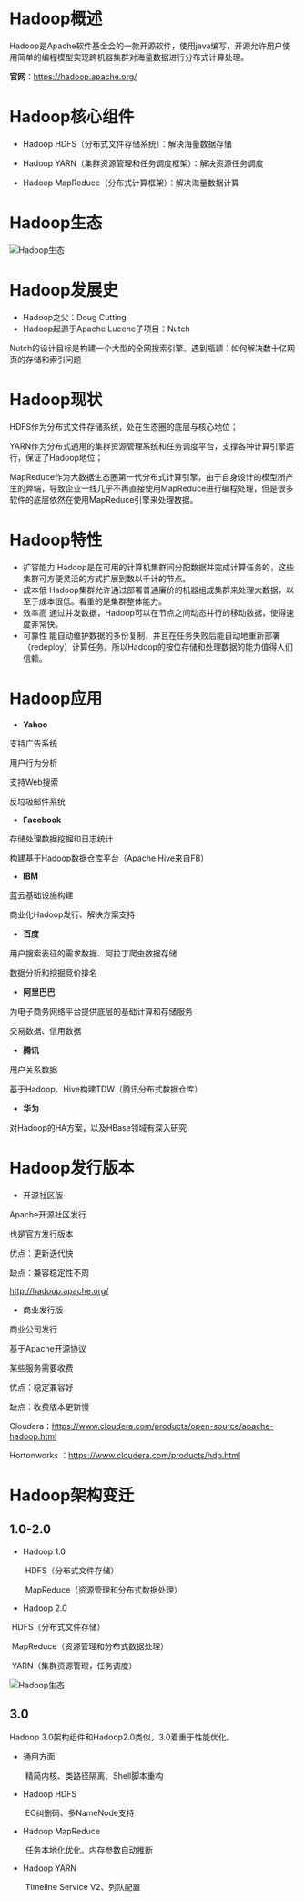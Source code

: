 # Hadoop概述

Hadoop是Apache软件基金会的一款开源软件，使用java编写，开源允许用户使用简单的编程模型实现跨机器集群对海量数据进行分布式计算处理。

**官网**：https://hadoop.apache.org/

# Hadoop核心组件

- Hadoop HDFS（分布式文件存储系统）：解决海量数据存储

- Hadoop YARN（集群资源管理和任务调度框架）：解决资源任务调度

- Hadoop MapReduce（分布式计算框架）：解决海量数据计算

# Hadoop生态

![Hadoop生态](https://image.boychai.xyz/article/Hadoop_Ecology.png)

# Hadoop发展史

- Hadoop之父：Doug Cutting
- Hadoop起源于Apache Lucene子项目：Nutch

Nutch的设计目标是构建一个大型的全网搜索引擎。遇到瓶颈：如何解决数十亿网页的存储和索引问题

# Hadoop现状

HDFS作为分布式文件存储系统，处在生态圈的底层与核心地位；

YARN作为分布式通用的集群资源管理系统和任务调度平台，支撑各种计算引擎运行，保证了Hadoop地位；

MapReduce作为大数据生态圈第一代分布式计算引擎，由于自身设计的模型所产生的弊端，导致企业一线几乎不再直接使用MapReduce进行编程处理，但是很多软件的底层依然在使用MapReduce引擎来处理数据。

# Hadoop特性

- 扩容能力
Hadoop是在可用的计算机集群间分配数据并完成计算任务的，这些集群可方便灵活的方式扩展到数以千计的节点。
- 成本低
Hadoop集群允许通过部署普通廉价的机器组成集群来处理大数据，以至于成本很低。看重的是集群整体能力。
- 效率高
通过并发数据，Hadoop可以在节点之间动态并行的移动数据，使得速度非常快。
- 可靠性
能自动维护数据的多份复制，并且在任务失败后能自动地重新部署（redeploy）计算任务。所以Hadoop的按位存储和处理数据的能力值得人们信赖。

# Hadoop应用

- **Yahoo**

支持广告系统

用户行为分析

支持Web搜索

反垃圾邮件系统

- **Facebook**

存储处理数据挖掘和日志统计

构建基于Hadoop数据仓库平台（Apache Hive来自FB）

- **IBM**

蓝云基础设施构建

商业化Hadoop发行、解决方案支持

- **百度**

用户搜索表征的需求数据、阿拉丁爬虫数据存储

数据分析和挖掘竞价排名

- **阿里巴巴**

为电子商务网络平台提供底层的基础计算和存储服务

交易数据、信用数据

- **腾讯**

用户关系数据

基于Hadoop、Hive构建TDW（腾讯分布式数据仓库）

- **华为**

对Hadoop的HA方案，以及HBase领域有深入研究

# Hadoop发行版本

- 开源社区版

Apache开源社区发行

也是官方发行版本

优点：更新迭代快

缺点：兼容稳定性不周

http://hadoop.apache.org/

- 商业发行版

商业公司发行

基于Apache开源协议

某些服务需要收费

优点：稳定兼容好

缺点：收费版本更新慢

Cloudera：https://www.cloudera.com/products/open-source/apache-hadoop.html

Hortonworks ：https://www.cloudera.com/products/hdp.html

# Hadoop架构变迁

## 1.0-2.0

- Hadoop 1.0

  ​	HDFS（分布式文件存储）

  ​	MapReduce（资源管理和分布式数据处理）

-  Hadoop 2.0

  ​	HDFS（分布式文件存储）

  ​	MapReduce（资源管理和分布式数据处理）

  ​	YARN（集群资源管理，任务调度）

![Hadoop生态](https://image.boychai.xyz/article/Hadoop-Changes1-2.png)

## 3.0

Hadoop 3.0架构组件和Hadoop2.0类似，3.0着重于性能优化。

- 通用方面

  ​	精简内核、类路径隔离、Shell脚本重构

- Hadoop HDFS

  ​	EC纠删码、多NameNode支持

- Hadoop MapReduce

  ​	任务本地化优化、内存参数自动推断

- Hadoop YARN

  ​	Timeline Service V2、列队配置